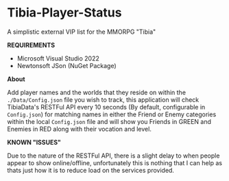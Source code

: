 # Tibia-Player-Status
A simplistic external VIP list for the MMORPG "Tibia"

**REQUIREMENTS**
- Microsoft Visual Studio 2022
- Newtonsoft JSon (NuGet Package)

**About**

Add player names and the worlds that they reside on within the `./Data/Config.json` file you wish to track, this application will check TibiaData's RESTFul API every 10 seconds (By default, configurable in `Config.json`) for matching names in either the Friend or Enemy categories within the local `Config.json` file and will show you Friends in GREEN and Enemies in RED along with their vocation and level.

**KNOWN "ISSUES"**

Due to the nature of the RESTFul API, there is a slight delay to when people appear to show online/offline, unfortunately this is nothing that I can help as thats just how it is to reduce load on the services provided.
